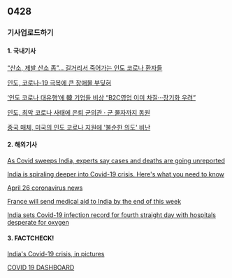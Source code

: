 ## 0428
### 기사업로드하기
#### 1. 국내기사

[“산소, 제발 산소 좀”… 길거리서 죽어가는 인도 코로나 환자들](https://www.donga.com/news/Inter/article/all/20210426/106605269/1)

[인도, 코로나-19 극복에 큰 장애물 부딪혀](https://www.sciencetimes.co.kr/news/save%EC%A7%91%EB%8B%A8%EB%A9%B4%EC%97%AD-%EC%84%B1%EA%B3%B5%EC%A1%B0%EC%A7%90-%EC%9D%B8%EB%8F%84-%ED%81%B0-%EC%9E%A5%EC%95%A0%EB%AC%BC%EC%97%90-%EB%B6%80%EB%94%9B%ED%98%80/)

[‘인도 코로나 대유행’에 韓 기업들 비상 “B2C영업 이미 차질···장기화 우려”](https://www.sedaily.com/NewsVIew/22L8VFZ1C5)

[인도, 최악 코로나 사태에 은퇴 군의관 · 군 물자까지 동원](https://news.sbs.co.kr/news/endPage.do?news_id=N1006298110)

[중국 매체, 미국의 인도 코로나 지원에 '불순한 의도' 비난](https://www.hankyung.com/international/article/202104271146Y)
>

#### 2. 해외기사

[As Covid sweeps India, experts say cases and deaths are going unreported](https://edition.cnn.com/2021/04/27/india/india-covid-underreporting-intl-hnk-dst/index.html)

[India is spiraling deeper into Covid-19 crisis. Here's what you need to know](https://edition.cnn.com/2021/04/26/india/india-covid-second-wave-explainer-intl-hnk-dst/index.html)

[April 26 coronavirus news](https://edition.cnn.com/world/live-news/coronavirus-pandemic-vaccine-updates-04-26-21/index.html)

[France will send medical aid to India by the end of this week ](https://edition.cnn.com/world/live-news/coronavirus-pandemic-vaccine-updates-04-26-21/h_33ddc2ee6983b729dd49efaa509881e7)

[India sets Covid-19 infection record for fourth straight day with hospitals desperate for oxygen](https://edition.cnn.com/2021/04/25/asia/india-covid-fourth-day-record-infections-intl-hnk/index.html)

>

#### 3. FACTCHECK!

[India's Covid-19 crisis, in pictures](https://edition.cnn.com/2021/04/26/india/gallery/india-coronavirus-crisis/index.html)

[COVID 19 DASHBOARD](https://www.arcgis.com/apps/opsdashboard/index.html#/bda7594740fd40299423467b48e9ecf6)